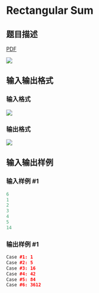 # Rectangular Sum

## 题目描述

[problemUrl]: https://uva.onlinejudge.org/index.php?option=com_onlinejudge&Itemid=8&category=871&page=show_problem&problem=5099

[PDF](https://uva.onlinejudge.org/external/131/p13188.pdf)

![](https://cdn.luogu.com.cn/upload/vjudge_pic/UVA13188/75411f24564ccfc72004e636de9622faa05962fa.png)

## 输入输出格式

### 输入格式

![](https://cdn.luogu.com.cn/upload/vjudge_pic/UVA13188/21526c211d8fc775bc5b746987ca11b1673a56c4.png)

### 输出格式

![](https://cdn.luogu.com.cn/upload/vjudge_pic/UVA13188/9e2d1c80b30b7b5bd35dce626f2e7319ab966890.png)

## 输入输出样例

### 输入样例 #1

```cpp
6
1
2
3
4
5
14
```


### 输出样例 #1

```cpp
Case #1: 1
Case #2: 5
Case #3: 16
Case #4: 42
Case #5: 84
Case #6: 3612
```


